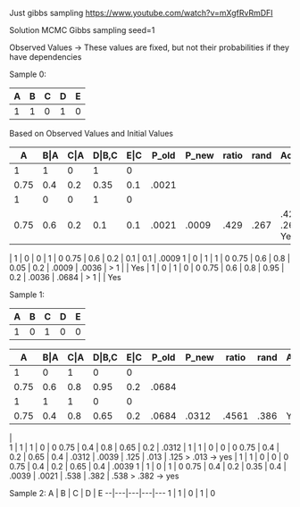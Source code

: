 Just gibbs sampling
https://www.youtube.com/watch?v=mXgfRvRmDFI

Solution MCMC Gibbs sampling seed=1

Observed Values -> These values are fixed, but not their probabilities if they have dependencies

Sample 0:

A | B | C | D | E
--|---|---|---|---
1 | 1 | 0 | 1 | 0

Based on Observed Values and Initial Values

A | B\|A | C\|A | D\|B,C | E\|C | P_old | P_new | ratio | rand | Accepted?
--|------|------|--------|------|-------|-------|-------|------|----------
1 | 1 | 0 | 1 | 0 
0.75 | 0.4 | 0.2 | 0.35 | 0.1 | .0021
1 | 0 | 0 | 1 | 0 
0.75 | 0.6 | 0.2 | 0.1 | 0.1 | .0021 | .0009 | .429 | .267 | .429 > .267 \-> Yes
|
1 | 0 | 0 | 1 | 0 
0.75 | 0.6 | 0.2 | 0.1 | 0.1 | .0009
1 | 0 | 1 | 1 | 0 
0.75 | 0.6 | 0.8 | 0.05 | 0.2 | .0009 | .0036 | > 1 | | Yes
|
1 | 0 | 1 | 0 | 0
0.75 | 0.6 | 0.8 | 0.95 | 0.2 | .0036 | .0684 | > 1 | | Yes

Sample 1:

A | B | C | D | E
--|---|---|---|---
1 | 0 | 1 | 0 | 0

A | B\|A | C\|A | D\|B,C | E\|C | P_old | P_new | ratio | rand | Accepted?
--|------|------|--------|------|-------|-------|-------|------|----------
1 | 0 | 1 | 0 | 0
0.75 | 0.6 | 0.8 | 0.95 | 0.2 | .0684
1 | 1 | 1 | 0 | 0
0.75 | 0.4 | 0.8 | 0.65 | 0.2 | .0684 | .0312 | .4561 | .386 | Yes
|  
1 | 1 | 1 | 0 | 0
0.75 | 0.4 | 0.8 | 0.65 | 0.2 | .0312 |
1 | 1 | 0 | 0 | 0
0.75 | 0.4 | 0.2 | 0.65 | 0.4 | .0312 | .0039 | .125 | .013 | .125 > .013 \-> yes
|
1 | 1 | 0 | 0 | 0
0.75 | 0.4 | 0.2 | 0.65 | 0.4 | .0039
1 | 1 | 0 | 1  | 0
0.75 | 0.4 | 0.2 | 0.35 | 0.4 | .0039 | .0021 | .538 | .382 | .538 > .382 \-> yes

Sample 2:
A | B | C | D | E
--|---|---|---|---
1 | 1 | 0 | 1 | 0
